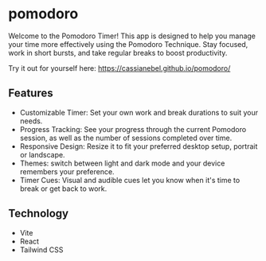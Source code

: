 # pomodoro

Welcome to the Pomodoro Timer! This app is designed to help you manage your time more effectively using the Pomodoro Technique. Stay focused, work in short bursts, and take regular breaks to boost productivity.

Try it out for yourself here: https://cassianebel.github.io/pomodoro/

## Features
- Customizable Timer: Set your own work and break durations to suit your needs.
- Progress Tracking: See your progress through the current Pomodoro session, as well as the number of sessions completed over time.
- Responsive Design: Resize it to fit your preferred desktop setup, portrait or landscape.
- Themes: switch between light and dark mode and your device remembers your preference.
- Timer Cues: Visual and audible cues let you know when it's time to break or get back to work.

## Technology
- Vite
- React
- Tailwind CSS
 
